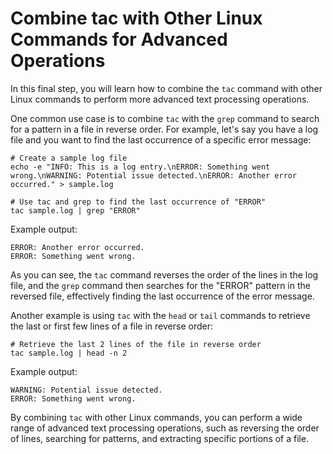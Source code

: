 # Combine tac with Other Linux Commands for Advanced Operations

In this final step, you will learn how to combine the `tac` command with other Linux commands to perform more advanced text processing operations.

One common use case is to combine `tac` with the `grep` command to search for a pattern in a file in reverse order. For example, let's say you have a log file and you want to find the last occurrence of a specific error message:

```
# Create a sample log file
echo -e "INFO: This is a log entry.\nERROR: Something went wrong.\nWARNING: Potential issue detected.\nERROR: Another error occurred." > sample.log

# Use tac and grep to find the last occurrence of "ERROR"
tac sample.log | grep "ERROR"
```

Example output:

```
ERROR: Another error occurred.
ERROR: Something went wrong.
```

As you can see, the `tac` command reverses the order of the lines in the log file, and the `grep` command then searches for the "ERROR" pattern in the reversed file, effectively finding the last occurrence of the error message.

Another example is using `tac` with the `head` or `tail` commands to retrieve the last or first few lines of a file in reverse order:

```
# Retrieve the last 2 lines of the file in reverse order
tac sample.log | head -n 2
```

Example output:

```
WARNING: Potential issue detected.
ERROR: Something went wrong.
```

By combining `tac` with other Linux commands, you can perform a wide range of advanced text processing operations, such as reversing the order of lines, searching for patterns, and extracting specific portions of a file.
